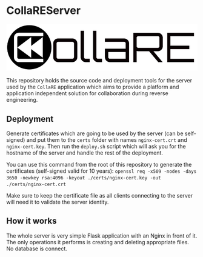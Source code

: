# CollaREServer

![CollaRE](https://raw.githubusercontent.com/Martyx00/CollaRE/master/collare/icons/collare-full-white.png)


This repository holds the source code and deployment tools for the server used by the `CollaRE` application which aims to provide a platform and application independent solution for collaboration during reverse engineering.

## Deployment

Generate certificates which are going to be used by the server (can be self-signed) and put them to the `certs` folder with names `nginx-cert.crt` and `nginx-cert.key`. Then run the `deploy.sh` script which will ask you for the hostname of the server and handle the rest of the deployment.

You can use this command from the root of this repository to generate the certificates (self-signed valid for 10 years): `openssl req -x509 -nodes -days 3650 -newkey rsa:4096 -keyout ./certs/nginx-cert.key -out ./certs/nginx-cert.crt`

Make sure to keep the certificate file as all clients connecting to the server will need it to validate the server identity.

## How it works

The whole server is very simple Flask application with an Nginx in front of it. The only operations it performs is creating and deleting appropriate files. No database is connect.